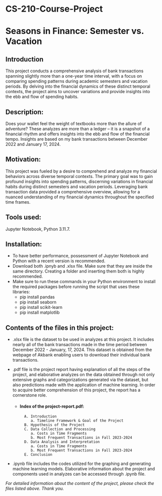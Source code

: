 # CS-210-Course-Project
# Seasons in Finance: Semester vs. Vacation

## Introduction
This project conducts a comprehensive analysis of bank transactions spanning slightly more than a one-year time interval, with a focus on comparing spending patterns during academic semesters and vacation periods. By delving into the financial dynamics of these distinct temporal contexts, the project aims to uncover variations and provide insights into the ebb and flow of spending habits.

## Description:
Does your wallet feel the weight of textbooks more than the allure of adventure? These analyzes are more than a ledger – it is a snapshot of a financial rhythm and offers insights into the ebb and flow of the financial tempo. Insights are based on my bank transactions between December 2022 and January 17, 2024.

## Motivation:
This project was fueled by a desire to comprehend and analyze my financial behaviors across diverse temporal contexts. The primary goal was to gain profound insights into spending patterns, discerning variations in financial habits during distinct semesters and vacation periods. Leveraging bank transaction data provided a comprehensive overview, allowing for a nuanced understanding of my financial dynamics throughout the specified time frames.

## Tools used: 
Jupyter Notebook, Python 3.11.7. 

## Installation:
* To have better performance, possessment of Jupyter Notebook and Python with a recent version is recommended.
* Download both .ipnyb and .xlsx file. Make sure that they are inside the same directory. Creating a folder and inserting them both is highly recommended.
* Make sure to run these commands in your Python environment to install the required packages before running the script that uses these libraries:
  * pip install pandas
  * pip install seaborn
  * pip install scikit-learn
  * pip install matplotlib

## Contents of the files in this project:
* .xlsx file is the dataset to be used in analyzes at this project. It includes nearly all of the bank transactions made in the time period between December 2022 - January, 17, 2024. This dataset is obtained from the webpage of Akbank enabling users to download their individual bank transactions.
  
* .pdf file is the project report having explanation of all the steps of the project, and elaborative analyzes on the data obtained through not only extensive graphs and categorizations generated via the dataset, but also predictions made with the application of machine learning. In order to acquire better comprehension of this project, the report has a cornerstone role.
   *  #### Index of the project-report.pdf:
            A. Introduction
               a. Timeline Framework & Goal of the Project
            B. Hypothesis of the Project
            C. Data Collection and Processing
               a. Costs in Time Fragments
               b. Most Frequent Transactions in Fall 2023-2024
            D. Data Analysis and Interpretation
               a. Costs in Time Fragments
               b. Most Frequent Transactions in Fall 2023-2024
            E. Conclusion
        
* .ipynb file includes the codes utilized for the graphing and generating machine learning models. Elaborative information about the project and components used in analyzes can be accessed through .ipynb file.

_For detailed information about the content of the project, please check the files listed above. Thank you._

